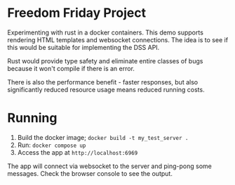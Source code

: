 # Freedom Friday Project
Experimenting with rust in a docker containers. This demo supports rendering HTML templates and websocket connections.
The idea is to see if this would be suitable for implementing the DSS API.

Rust would provide type safety and eliminate entire classes of bugs because it won't compile if there is an error.

There is also the performance benefit - faster responses, but also significantly reduced resource usage means reduced 
running costs.


# Running
1. Build the docker image; `docker build -t my_test_server .`
2. Run: `docker compose up`
3. Access the app at `http://localhost:6969`

The app will connect via websocket to the server and ping-pong some messages. Check the browser console to see the output.